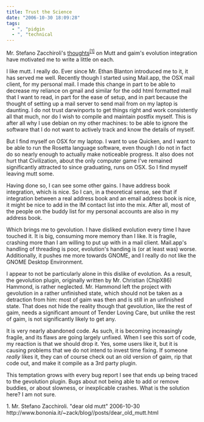 ```yaml
---
title: Trust the Science
date: "2006-10-30 18:09:28"
tags:
  - ", "pidgin
  - ", "technical
---
```

Mr. Stefano Zacchiroli's [thoughts][ref1]<sup>[\[1\]][ref1]</sup> on Mutt and gaim's evolution integration have motivated me to write a little on each.

I like mutt.  I really do.  Ever since Mr. Ethan Blanton introduced me to it, it has served me well.  Recently though I started using Mail.app, the OSX mail client, for my personal mail.  I made this change in part to be able to decrease my reliance on gmail and similar for the odd html formatted mail that I want to read, in part for the ease of setup, and in part because the thought of setting up a mail server to send mail from on my laptop is daunting.  I do not trust darwinports to get things right and work consistently all that much, nor do I wish to compile and maintain postfix myself.  This is after all why I use debian on my other machines: to be able to ignore the software that I do not want to actively track and know the details of myself.

But I find myself on OSX for my laptop.  I want to use Quicken, and I want to be able to run the Rosetta language software, even though I do not in fact do so nearly enough to actually make noticeable progress.  It also does not hurt that Civilization, about the only computer game I've remained significantly attracted to since graduating, runs on OSX.  So I find myself leaving mutt some.

Having done so, I can see some other gains.  I have address book integration, which is nice.  So I can, in a theoretical sense, see that if integration between a real address book and an email address book is nice, it might be nice to add in the IM contact list into the mix.  After all, most of the people on the buddy list for my personal accounts are also in my address book.  

Which brings me to gevolution.  I have disliked evolution every time I have touched it.  It is big, consuming more memory than I like.  It is fragile, crashing more than I am willing to put up with in a mail client.  Mail.app's handling of threading is poor, evolution's handing is (or at least was) worse.  Additionally, it pushes me more towards GNOME, and I really do not like the GNOME Desktop Environment.

I appear to not be particularly alone in this dislike of evolution.  As a result, the gevolution plugin, originally written by Mr. Christian (ChipX86) Hammond, is rather neglected.  Mr. Hammond left the project with gevolution in a rather unfinished state, which should not be taken as a detraction from him: most of gaim was then and is still in an unfinished state.  That does not hide the reality though that gevolution, like the rest of gaim, needs a significant amount of Tender Loving Care, but unlike the rest of gaim, is not significantly likely to get any.  

It is very nearly abandoned code.  As such, it is becoming increasingly fragile, and its flaws are going largely unfixed.  When I see this sort of code, my reaction is that we should drop it.  Yes, some users like it, but it is causing problems that we do not intend to invest time fixing.  If someone *really* likes it, they can of course check out an old version of gaim, rip that code out, and make it compile as a 3rd party plugin.

This temptation grows with every bug report I see that ends up being traced to the gevolution plugin.  Bugs about not being able to add or remove buddies, or about slowness, or inexplicable crashes.  What is the solution here?  I am not sure.

<div markdown="1" class="postrefs">
1. Mr. Stefano Zacchiroli.  "dear old mutt"  2006-10-30 http://www.bononia.it/~zack/blog//posts/dear_old_mutt.html
</div>

[ref1]: http://www.bononia.it/~zack/blog//posts/dear_old_mutt.html "dear old mutt"


